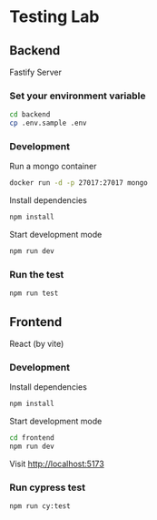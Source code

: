 # Testing Lab

## Backend

Fastify Server

### Set your environment variable

```bash
cd backend
cp .env.sample .env
```

### Development

Run a mongo container

```bash
docker run -d -p 27017:27017 mongo
```

Install dependencies

```bash
npm install
```

Start development mode

```bash
npm run dev
```

### Run the test

```bash
npm run test
```

## Frontend

React (by vite)

### Development

Install dependencies

```bash
npm install
```

Start development mode

```bash
cd frontend
npm run dev
```

Visit
<http://localhost:5173>

### Run cypress test

```bash
npm run cy:test
```
